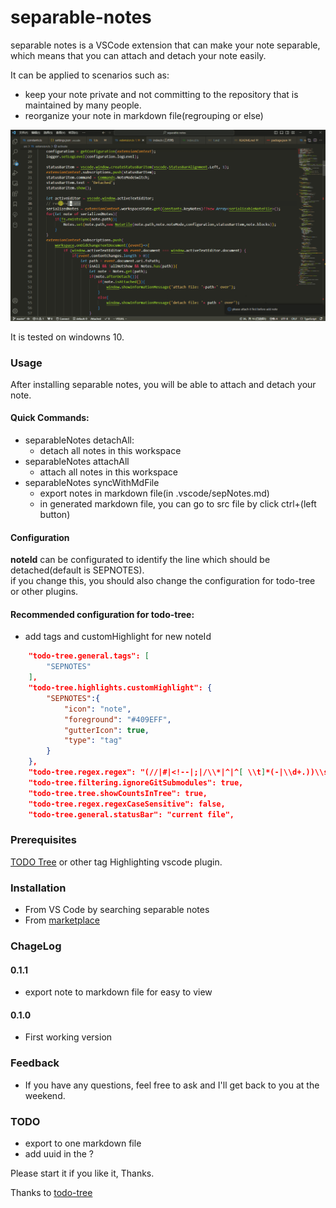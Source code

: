 # separable-notes 
separable notes is a VSCode extension that can make your note separable, which means that you can attach and detach your note easily.

It can be applied to scenarios such as:
* keep your note private and not committing to the repository that is maintained by many people.
* reorganize your note in markdown file(regrouping or else)

![demo](pic/demo.gif)

It is tested on windowns 10.

### Usage
After installing separable notes, you will be able to attach and detach your note.

#### Quick Commands:
* separableNotes detachAll:
   * detach all notes in this workspace 
* separableNotes attachAll
  * attach all notes in this workspace
* separableNotes syncWithMdFile
  * export notes in markdown file(in .vscode/sepNotes.md)
  * in generated markdown file, you can go to src file by click ctrl+(left button)

#### Configuration
**noteId** can be configurated to identify the line which should be detached(default is SEPNOTES).
 \
if you change this, you should also change the configuration for todo-tree or other plugins.

#### Recommended configuration for todo-tree:
* add tags and  customHighlight for new noteId
```json
    "todo-tree.general.tags": [
        "SEPNOTES"
    ],
    "todo-tree.highlights.customHighlight": {
        "SEPNOTES":{
            "icon": "note",
            "foreground": "#409EFF",
            "gutterIcon": true,
            "type": "tag"
        }
    },
    "todo-tree.regex.regex": "(//|#|<!--|;|/\\*|^|^[ \\t]*(-|\\d+.))\\s*($TAGS)",
    "todo-tree.filtering.ignoreGitSubmodules": true,
    "todo-tree.tree.showCountsInTree": true,
    "todo-tree.regex.regexCaseSensitive": false,
    "todo-tree.general.statusBar": "current file",
```

### Prerequisites
[TODO Tree](https://marketplace.visualstudio.com/items?itemName=Gruntfuggly.todo-tree) or other tag Highlighting vscode plugin.


### Installation
* From VS Code by searching separable notes
* From [marketplace](https://marketplace.visualstudio.com/items?itemName=hurly.separable-notes)
### ChageLog

#### 0.1.1
* export note to markdown file for easy to view

#### 0.1.0
* First working version


### Feedback
* If you have any questions, feel free to ask and I'll get back to you at the weekend.


### TODO
* export to one markdown file
* add uuid in the ?

Please start it if you like it, Thanks.

Thanks to [todo-tree](https://github.com/Gruntfuggly/todo-tree)
